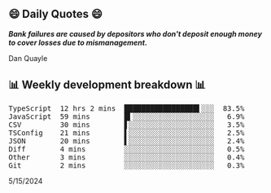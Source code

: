 ## 😄 Daily Quotes 😄

_**Bank failures are caused by depositors who don't deposit enough money to cover losses due to mismanagement.**_

Dan Quayle



## 📊 Weekly development breakdown 📊

<pre>TypeScript  12 hrs 2 mins  █████████████████▌░░░  83.5%
JavaScript  59 mins        █▍░░░░░░░░░░░░░░░░░░░   6.9%
CSV         30 mins        ▋░░░░░░░░░░░░░░░░░░░░   3.5%
TSConfig    21 mins        ▌░░░░░░░░░░░░░░░░░░░░   2.5%
JSON        20 mins        ▌░░░░░░░░░░░░░░░░░░░░   2.4%
Diff        4 mins         ░░░░░░░░░░░░░░░░░░░░░   0.5%
Other       3 mins         ░░░░░░░░░░░░░░░░░░░░░   0.4%
Git         2 mins         ░░░░░░░░░░░░░░░░░░░░░   0.3%</pre>

5/15/2024